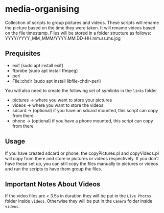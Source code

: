 # media-organising

Collection of scripts to group pictures and videos. These scripts will rename the picture based on the time they were taken. It will rename videos based on the file timestamp.
Files will be stored in a folder structure as follows: YYYY/YYYY_MM_MMM/YYYY.MM.DD-HH.mm.ss.ms.jpg

## Prequisites
* exif (sudo apt install exif)
* ffprobe (sudo apt install ffmpeg)
* perl
* File::chdir (sudo apt install libfile-chdir-perl)

You will also need to create the following set of symlinks in the `links` folder
* pictures -> where you want to store your pictures
* videos -> where you want to store the videos
* sdcard -> (optional) if you have an sdcard mounted, this script can copy from there
* phone -> (optional) if you have a phone mounted, this script can copy from there

## Usage
If you have created sdcard or phone, the copyPictures.pl and copyVideos.pl will copy from there and store in pictures or videos respectively. If you don't have those set up, you can still copy the files manually to pictures or videos and run the scripts to have them group the files.

## Important Notes About Videos
If the video files are < 3.5s in duration they will be put in the `Live Photos` folder inside `videos`. Otherwise they will be put in the `Camera` folder inside `videos`.
